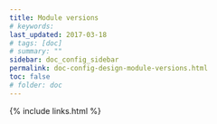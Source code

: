 ```yaml
---
title: Module versions
# keywords:
last_updated: 2017-03-18
# tags: [doc]
# summary: ""
sidebar: doc_config_sidebar
permalink: doc-config-design-module-versions.html
toc: false
# folder: doc
---
```


{% include links.html %}
